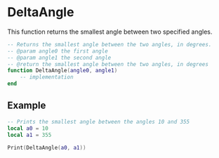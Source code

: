 # DeltaAngle

This function returns the smallest angle between two specified angles.

```lua
-- Returns the smallest angle between the two angles, in degrees.
-- @param angle0 the first angle
-- @param angle1 the second angle
-- @return the smallest angle between the two angles, in degrees
function DeltaAngle(angle0, angle1)
    -- implementation
end
```

## Example

```lua
-- Prints the smallest angle between the angles 10 and 355
local a0 = 10
local a1 = 355

Print(DeltaAngle(a0, a1))
```